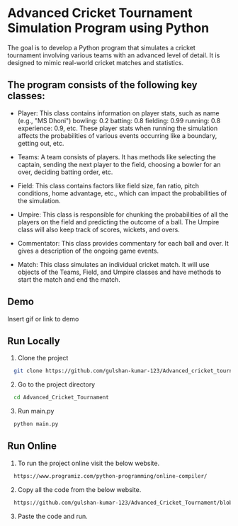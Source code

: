 # Advanced Cricket Tournament Simulation Program using Python
The goal is to develop a Python program that simulates a cricket tournament involving various teams with an advanced level of detail. 
It is designed to mimic real-world cricket matches and statistics.

## The program consists of the following key classes: 

- Player: This class contains information on player stats, such as name (e.g., "MS Dhoni") bowling: 0.2 batting: 0.8 fielding: 0.99 running: 0.8 experience: 0.9, etc. These player stats when running the simulation affects the probabilities of various events occurring like a boundary, getting out, etc. 

- Teams: A team consists of players. It has methods like selecting the captain, sending the next player to the field, choosing a bowler for an over, deciding batting order, etc. 

- Field: This class contains factors like field size, fan ratio, pitch conditions, home advantage, etc., which can impact the probabilities of the simulation. 

- Umpire: This class is responsible for chunking the probabilities of all the players on the field and predicting the outcome of a ball. The Umpire class will also keep track of scores, wickets, and overs.

- Commentator: This class provides commentary for each ball and over. It gives a description of the ongoing game events.

- Match: This class simulates an individual cricket match. It will use objects of the Teams, Field, and Umpire classes and have methods to start the match and end the match.



## Demo

Insert gif or link to demo

## Run Locally

1. Clone the project

```bash
  git clone https://github.com/gulshan-kumar-123/Advanced_cricket_tournament.git
```

2. Go to the project directory

```bash
  cd Advanced_Cricket_Tournament
```

3. Run main.py

```bash
  python main.py
```



## Run Online

1. To run the project online visit the below website.

```bash
  https://www.programiz.com/python-programming/online-compiler/
```

2. Copy all the code from the below website.

```bash
  https://github.com/gulshan-kumar-123/Advanced_Cricket_Tournament/blob/main/main.py
```

3. Paste the code and run.



